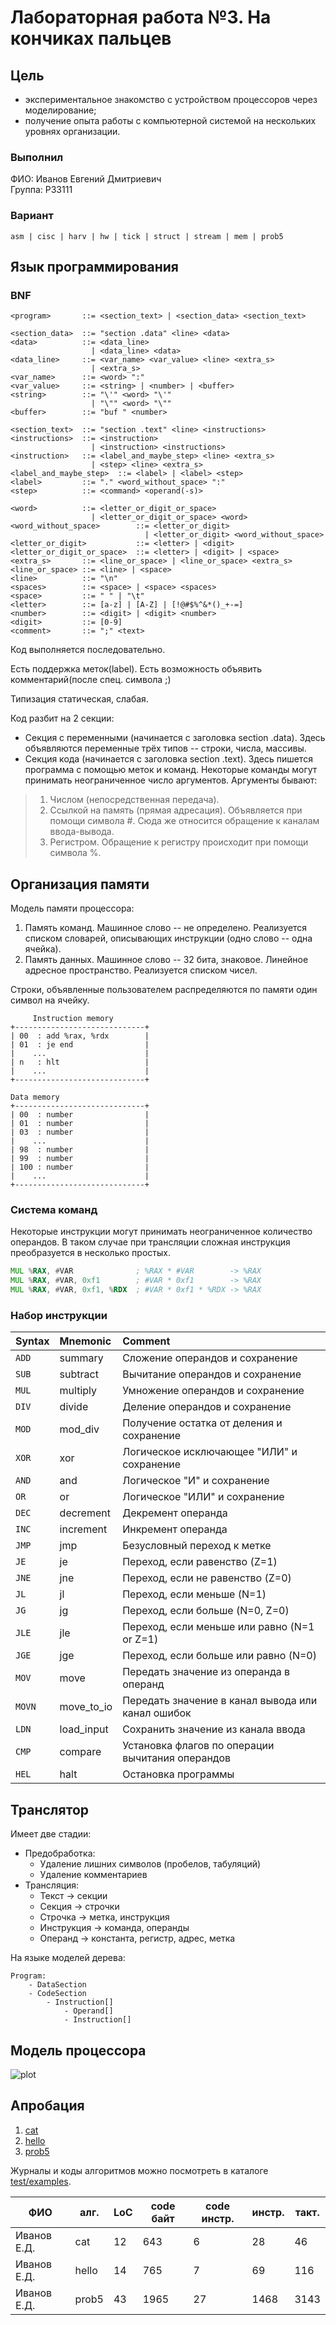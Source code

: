 # Лабораторная работа №3. На кончиках пальцев

## Цель

- экспериментальное знакомство с устройством процессоров через моделирование; 
- получение опыта работы с компьютерной системой на нескольких уровнях организации.

### Выполнил

ФИО: Иванов Евгений Дмитриевич<br>
Группа: P33111

### Вариант

`asm | cisc | harv | hw | tick | struct | stream | mem | prob5`

## Язык программирования

### BNF

``` ebnf
<program>       ::= <section_text> | <section_data> <section_text>

<section_data>  ::= "section .data" <line> <data>
<data>          ::= <data_line> 
                  | <data_line> <data>
<data_line>     ::= <var_name> <var_value> <line> <extra_s> 
                  | <extra_s>
<var_name>      ::= <word> ":"
<var_value>     ::= <string> | <number> | <buffer>
<string>        ::= "\'" <word> "\'" 
                  | "\"" <word> "\""
<buffer>        ::= "buf " <number>

<section_text>  ::= "section .text" <line> <instructions>
<instructions>  ::= <instruction> 
                  | <instruction> <instructions>
<instruction>   ::= <label_and_maybe_step> <line> <extra_s>
                  | <step> <line> <extra_s>
<label_and_maybe_step>  ::= <label> | <label> <step>
<label>         ::= "." <word_without_space> ":"
<step>          ::= <command> <operand(-s)>

<word>          ::= <letter_or_digit_or_space> 
                  | <letter_or_digit_or_space> <word>
<word_without_space>        ::= <letter_or_digit> 
                              | <letter_or_digit> <word_without_space>
<letter_or_digit>           ::= <letter> | <digit>
<letter_or_digit_or_space>  ::= <letter> | <digit> | <space>
<extra_s>       ::= <line_or_space> | <line_or_space> <extra_s>
<line_or_space> ::= <line> | <space>
<line>          ::= "\n" 
<spaces>        ::= <space> | <space> <spaces>
<space>         ::= " " | "\t"
<letter>        ::= [a-z] | [A-Z] | [!@#$%^&*()_+-=]
<number>        ::= <digit> | <digit> <number>
<digit>         ::= [0-9]
<comment>       ::= ";" <text>
```

Код выполняется последовательно.

Есть поддержка меток(label). Есть возможность объявить комментарий(после спец. символа ;)

Типизация статическая, слабая.

Код разбит на 2 секции:
- Секция с переменными (начинается с заголовка section .data). Здесь объявляются переменные трёх типов -- строки, числа, массивы.
- Секция кода (начинается с заголовка section .text). Здесь пишется программа с помощью меток и команд. Некоторые команды могут принимать неограниченное число аргументов. Аргументы бывают:

> 1) Числом (непосредственная передача).
> 2) Ссылкой на память (прямая адресация). Объявляется при помощи символа #. Сюда же относится обращение к каналам ввода-вывода.
> 3) Регистром. Обращение к регистру происходит при помощи символа %. 

## Организация памяти
Модель памяти процессора:

1. Память команд. Машинное слово -- не определено. Реализуется списком словарей, описывающих инструкции (одно слово -- одна ячейка).
2. Память данных. Машинное слово -- 32 бита, знаковое. Линейное адресное пространство. Реализуется списком чисел. 

Строки, объявленные пользователем распределяются по памяти один символ на ячейку.

``` text
     Instruction memory
+-----------------------------+
| 00  : add %rax, %rdx        |
| 01  : je end                |
|    ...                      | 
| n   : hlt                   |
|    ...                      |
+-----------------------------+

Data memory
+-----------------------------+
| 00  : number                |
| 01  : number                |
| 03  : number                |
|    ...                      |
| 98  : number                |
| 99  : number                |
| 100 : number                |
|    ...                      |
+-----------------------------+
```

### Система команд

Некоторые инструкции могут принимать неограниченное количество операндов. В таком случае при трансляции сложная инструкция преобразуется в несколько простых.

``` asm
MUL %RAX, #VAR              ; %RAX * #VAR        -> %RAX
MUL %RAX, #VAR, 0xf1        ; #VAR * 0xf1        -> %RAX
MUL %RAX, #VAR, 0xf1, %RDX  ; #VAR * 0xf1 * %RDX -> %RAX
```

### Набор инструкции

| Syntax | Mnemonic   | Comment                                           |
|:-------|:-----------|:--------------------------------------------------|
| `ADD`  | summary    | Сложение операндов и сохранение                   |
| `SUB`  | subtract   | Вычитание операндов и сохранение                  |
| `MUL`  | multiply   | Умножение операндов и сохранение                  |
| `DIV`  | divide     | Деление операндов и сохранение                    |
| `MOD`  | mod_div    | Получение остатка от деления и сохранение         |
| `XOR`  | xor        | Логическое исключающее "ИЛИ" и сохранение         |
| `AND`  | and        | Логическое "И" и сохранение                       |
| `OR`   | or         | Логическое "ИЛИ" и сохранение                     |
| `DEC`  | decrement  | Декремент операнда                                |
| `INC`  | increment  | Инкремент операнда                                |
| `JMP`  | jmp        | Безусловный переход к метке                       |
| `JE`   | je         | Переход, если равенство (Z=1)                     |
| `JNE`  | jne        | Переход, если не равенство (Z=0)                  |
| `JL`   | jl         | Переход, если меньше (N=1)                        |
| `JG`   | jg         | Переход, если больше (N=0, Z=0)                   |
| `JLE`  | jle        | Переход, если меньше или равно (N=1 or Z=1)       |
| `JGE`  | jge        | Переход, если больше или равно (N=0)              |
| `MOV`  | move       | Передать значение из операнда в операнд           |
| `MOVN` | move_to_io | Передать значение в канал вывода или канал ошибок |
| `LDN`  | load_input | Сохранить значение из канала ввода                |
| `CMP`  | compare    | Установка флагов по операции вычитания операндов  |
| `HEL`  | halt       | Остановка программы                               |


## Транслятор

Имеет две стадии:

- Предобработка:
    - Удаление лишних символов (пробелов, табуляций)
    - Удаление комментариев
- Трансляция:
  - Текст -> секции
  - Секция -> строчки
  - Строчка -> метка, инструкция
  - Инструкция -> команда, операнды
  - Операнд -> константа, регистр, адрес, метка

На языке моделей дерева:

```
Program:
    - DataSection
    - CodeSection
        - Instruction[]
            - Operand[]
            - Instruction[]
```

## Модель процессора
![plot](resources/model.jpg)

## Апробация

1. [cat](test/examples/cat.pyasm)
2. [hello](test/examples/hello.pyasm)
3. [prob5](test/examples/prob5.pyasm)

Журналы и коды алгоритмов можно посмотреть в каталоге [test/examples](test/examples).

| ФИО         | алг.  | LoC | code байт | code инстр. | инстр. | такт. | 
|-------------|-------|-----|-----------|-------------|--------|-------|
| Иванов Е.Д. | cat   | 12  | 643       | 6           | 28     | 46    |
| Иванов Е.Д. | hello | 14  | 765       | 7           | 69     | 116   |
| Иванов Е.Д. | prob5 | 43  | 1965      | 27          | 1468   | 3143  |















